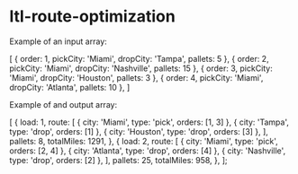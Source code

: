 # ltl-route-optimization

Example of an input array:

[
{ order: 1, pickCity: 'Miami', dropCity: 'Tampa', pallets: 5 },
{ order: 2, pickCity: 'Miami', dropCity: 'Nashville', pallets: 15 },
{ order: 3, pickCity: 'Miami', dropCity: 'Houston', pallets: 3 },
{ order: 4, pickCity: 'Miami', dropCity: 'Atlanta', pallets: 10 },
]

Example of and output array:

[
{
load: 1,
route: [
{ city: 'Miami', type: 'pick', orders: [1, 3] },
{ city: 'Tampa', type: 'drop', orders: [1] },
{ city: 'Houston', type: 'drop', orders: [3] },
],
pallets: 8,
totalMiles: 1291,
},
{
load: 2,
route: [
{ city: 'Miami', type: 'pick', orders: [2, 4] },
{ city: 'Atlanta', type: 'drop', orders: [4] },
{ city: 'Nashville', type: 'drop', orders: [2] },
],
pallets: 25,
totalMiles: 958,
},
];

